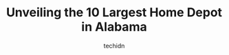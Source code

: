 ---
layout: ampstory
image: https://i0.wp.com/www.depkes.org/wp-content/uploads/2023/06/home-depot-0-in-alabama-1685968354.jpeg?resize=640,853
author: techidn
featured: false
description: Discover the impressive array of Home Depot options in Alabama, where you can find 10 of the largest Home Depot establishments in the area. From renowned classics to hidden gems, Alabama off
title: Unveiling the 10 Largest Home Depot in Alabama
cover:
   title: Unveiling the 10 Largest Home Depot in Alabama
   subtitle: Rickpate
   background: https://www.depkes.org/wp-content/uploads/2023/06/home-depot-0-in-alabama-1685968354.jpeg

pages: 
 - layout: thirds
   top: <h1>#1 The Home Depot</h1>
   bottom: "<p>Sam and Sandy , Homer and Jordan.  Homer made sure I was welcome coming in and going out.   Jordan, helped me find tape without making me feel stupid and with a beautiful</p>"
   background: https://www.depkes.org/wp-content/uploads/2023/06/home-depot-1-in-alabama-1685968355.jpeg
   backgroundblur: true
 - layout: thirds
   top: <h1>#2 The Home Depot</h1>
   bottom: "<p>1600 Gadsden Hwy, Trussville, AL 35173, United States</p>"
   background: https://www.depkes.org/wp-content/uploads/2023/06/home-depot-2-in-alabama-1685968355.jpeg
   cta:
      link: https://www.depkes.org/blog/unveiling-the-10-largest-home-depot-in-alabama/
      text: Unveiling the 10 Largest Home Depot in Alabama
 - layout: thirds
   top: <h1>#3 The Home Depot</h1>
   bottom: "<p>2312 Eastern Blvd, Montgomery, AL 36117, United States</p>"
   background: https://www.depkes.org/wp-content/uploads/2023/06/home-depot-3-in-alabama-1685968355.jpeg
   cta:
      link: https://www.depkes.org/blog/unveiling-the-10-largest-home-depot-in-alabama/
      text: Unveiling the 10 Largest Home Depot in Alabama
 - layout: thirds
   top: <h1>#4 The Home Depot</h1>
   bottom: "<p>4045 Lawsons Ridge Dr, Madison, AL 35757, United States</p>"
   background: https://images.unsplash.com/photo-1599422314077-f4dfdaa4cd09?ixlib=rb-4.0.3&ixid=MnwxMjA3fDB8MHxwaG90by1wYWdlfHx8fGVufDB8fHx8&auto=format&fit=crop&w=640&h=853&q=80
   cta:
      link: https://www.depkes.org/blog/unveiling-the-10-largest-home-depot-in-alabama/
      text: Unveiling the 10 Largest Home Depot in Alabama
 - layout: thirds
   top: <h1>#5 The Home Depot</h1>
   bottom: "<p>3670 Galleria Cir, Birmingham, AL 35244, United States</p>"
   background: https://images.unsplash.com/photo-1534312527009-56c7016453e6?ixlib=rb-4.0.3&ixid=MnwxMjA3fDB8MHxwaG90by1wYWdlfHx8fGVufDB8fHx8&auto=format&fit=crop&w=640&h=853&q=80
   cta:
      link: https://www.depkes.org/blog/unveiling-the-10-largest-home-depot-in-alabama/
      text: Unveiling the 10 Largest Home Depot in Alabama
 - layout: thirds
   top: <h1>#6 The Home Depot</h1>
   bottom: "<p>Home Depot, 1601 13th Ave E, Tuscaloosa, AL 35404, United States</p>"
   background: https://images.unsplash.com/photo-1488554378835-f7acf46e6c98?ixlib=rb-4.0.3&ixid=MnwxMjA3fDB8MHxwaG90by1wYWdlfHx8fGVufDB8fHx8&auto=format&fit=crop&w=640&h=853&q=80
   cta:
      link: https://www.depkes.org/blog/unveiling-the-10-largest-home-depot-in-alabama/
      text: Unveiling the 10 Largest Home Depot in Alabama
 - layout: thirds
   top: <h1>#7 The Home Depot</h1>
   bottom: "<p>3191 Pelham Pkwy, Pelham, AL 35124, United States</p>"
   background: https://images.unsplash.com/photo-1608411404720-c8f0417bcdba?ixlib=rb-4.0.3&ixid=MnwxMjA3fDB8MHxwaG90by1wYWdlfHx8fGVufDB8fHx8&auto=format&fit=crop&w=640&h=853&q=80
   cta:
      link: https://www.depkes.org/blog/unveiling-the-10-largest-home-depot-in-alabama/
      text: Unveiling the 10 Largest Home Depot in Alabama
 - layout: thirds
   middle: Continue reading...
   background: https://images.unsplash.com/photo-1561679660-d00ee1e0dc8e?ixlib=rb-4.0.3&ixid=MnwxMjA3fDB8MHxwaG90by1wYWdlfHx8fGVufDB8fHx8&auto=format&fit=crop&w=640&h=853&q=80
   cta:
      link: https://www.depkes.org/blog/unveiling-the-10-largest-home-depot-in-alabama/
      text: Unveiling the 10 Largest Home Depot in Alabama
      
---